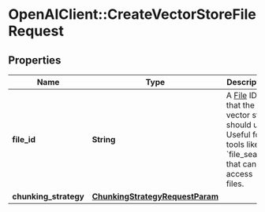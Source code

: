 # OpenAIClient::CreateVectorStoreFileRequest

## Properties
Name | Type | Description | Notes
------------ | ------------- | ------------- | -------------
**file_id** | **String** | A [File](/docs/api-reference/files) ID that the vector store should use. Useful for tools like &#x60;file_search&#x60; that can access files. | 
**chunking_strategy** | [**ChunkingStrategyRequestParam**](ChunkingStrategyRequestParam.md) |  | [optional] 


